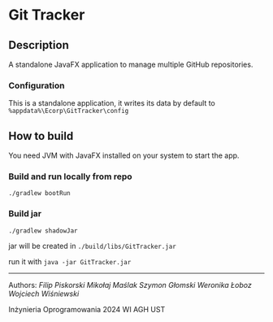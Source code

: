 # Git Tracker
## Description
A standalone JavaFX application to manage multiple GitHub repositories.

### Configuration

This is a standalone application, it writes its data by default to ```%appdata%\Ecorp\GitTracker\config```

## How to build
You need JVM with JavaFX installed on your system to start the app.
### Build and run locally from repo
```./gradlew bootRun```

### Build jar
```./gradlew shadowJar```

jar will be created in ```./build/libs/GitTracker.jar``` 

run it with ```java -jar GitTracker.jar```

---
Authors: _Filip Piskorski Mikołaj Maślak Szymon Głomski Weronika Łoboz Wojciech Wiśniewski_

Inżynieria Oprogramowania 2024 WI AGH UST
